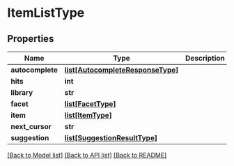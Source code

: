 # ItemListType

## Properties
Name | Type | Description | Notes
------------ | ------------- | ------------- | -------------
**autocomplete** | [**list[AutocompleteResponseType]**](AutocompleteResponseType.md) |  | [optional] 
**hits** | **int** |  | [optional] 
**library** | **str** |  | [optional] 
**facet** | [**list[FacetType]**](FacetType.md) |  | [optional] 
**item** | [**list[ItemType]**](ItemType.md) |  | [optional] 
**next_cursor** | **str** |  | [optional] 
**suggestion** | [**list[SuggestionResultType]**](SuggestionResultType.md) |  | [optional] 

[[Back to Model list]](../README.md#documentation-for-models) [[Back to API list]](../README.md#documentation-for-api-endpoints) [[Back to README]](../README.md)


